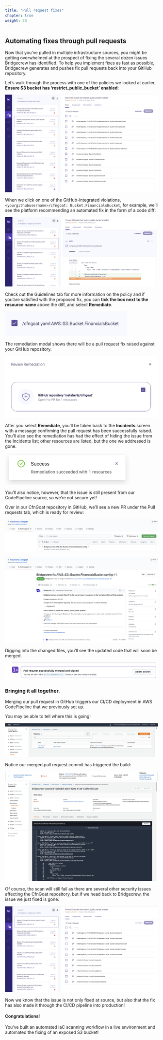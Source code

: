 ```yaml
---
title: "Pull request fixes"
chapter: true
weight: 33
---
```


## Automating fixes through pull requests

Now that you’ve pulled in multiple infrastructure sources, you might be getting overwhelmed at the prospect of fixing the several dozen issues Bridgecrew has identified. To help you implement fixes as fast as possible, Bridgecrew generates and pushes fix pull requests back into your GitHub repository. 

Let’s walk through the process with one of the policies we looked at earlier, **Ensure S3 bucket has ‘restrict_public_bucket’ enabled**:


![Showing multiple information sources in the Bridgecrew Dashboard](./images/dash-remediate-1.png "Showing multiple information sources in the Bridgecrew Dashboard")


When we click on one of the GitHub-integrated violations, `<yourgithubusername>/cfngoat: Bucket.FinancialsBucket`, for example, we’ll see the platform recommending an automated fix in the form of a code diff:


![Git remediation workflow](./images/dash-remediate-2.png "Git remediation workflow")

Check out the Guidelines tab for more information on the policy and if you’are satisfied with the proposed fix, you can **tick the box next to the resource name** above the diff, and select **Remediate**.

![Git remediation workflow](./images/dash-remediate-3.png "Git remediation workflow")

The remediation modal shows there will be a pull request fix raised against your GitHub repository.

![Git remediation workflow](./images/dash-remediate-4.png "Git remediation workflow")


After you select **Remediate**, you’ll be taken back to the **Incidents** screen with a message confirming the pull request has been successfully raised. You’ll also see the remediation has had the effect of hiding the issue from the Incidents list; other resources are listed, but the one we addressed is gone.


![Git remediation workflow](./images/dash-remediate-5.png "Git remediation workflow")

You’ll also notice, however, that the issue is still present from our CodePipeline source, so we’re not secure yet!

Over in our CfnGoat repository in GitHub, we’ll see a new PR under the Pull requests tab, which is ready for review:

![Git remediation workflow](./images/dash-remediate-6.png "Git remediation workflow")


![Git remediation workflow](./images/dash-remediate-7.png "Git remediation workflow")

Digging into the changed files, you’ll see the updated code that will soon be merged.


![Git remediation workflow](./images/dash-remediate-8.png "Git remediation workflow")


### Bringing it all together.
Merging our pull request in GitHub triggers our CI/CD deployment in AWS CodePipeline that we previously set up.

You may be able to tell where this is going!

![Git remediation workflow](./images/dash-remediate-9.png "Git remediation workflow")

Notice our merged pull request commit has triggered the build:

![Git remediation workflow](./images/dash-remediate-10.png "Git remediation workflow")
![Git remediation workflow](./images/dash-remediate-11.png "Git remediation workflow")

Of course, the scan will still fail as there are several other security issues affecting the CfnGoat repository, but if we head back to Bridgecrew, the issue we just fixed is gone:

![Git remediation workflow](./images/dash-remediate-12.png "Git remediation workflow")

Now we know that the issue is not only fixed at source, but also that the fix has also made it through the CI/CD pipeline into production!

#### Congratulations!
You’ve built an automated IaC scanning workflow in a live environment and automated the fixing of an exposed S3 bucket! 
